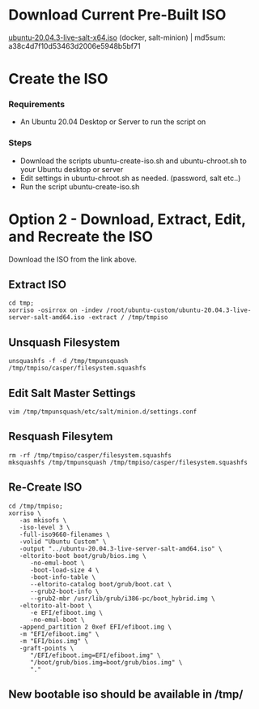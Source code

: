 # Download Current Pre-Built ISO
[ubuntu-20.04.3-live-salt-x64.iso](https://www.otherdata.com/custom-images/ubuntu-20.04.3-live-salt-x64.iso) (docker, salt-minion) | md5sum: a38c4d7f10d53463d2006e5948b5bf71

# Create the ISO
### Requirements
- An Ubuntu 20.04 Desktop or Server to run the script on
### Steps
- Download the scripts ubuntu-create-iso.sh and ubuntu-chroot.sh to your Ubuntu desktop or server
- Edit settings in ubuntu-chroot.sh as needed. (password, salt etc..)
- Run the script ubuntu-create-iso.sh

# Option 2 - Download, Extract, Edit, and Recreate the ISO

Download the ISO from the link above.

## Extract ISO
```
cd tmp;
xorriso -osirrox on -indev /root/ubuntu-custom/ubuntu-20.04.3-live-server-salt-amd64.iso -extract / /tmp/tmpiso
```

## Unsquash Filesystem
```
unsquashfs -f -d /tmp/tmpunsquash /tmp/tmpiso/casper/filesystem.squashfs
```

## Edit Salt Master Settings
```
vim /tmp/tmpunsquash/etc/salt/minion.d/settings.conf
```
## Resquash Filesytem
```
rm -rf /tmp/tmpiso/casper/filesystem.squashfs
mksquashfs /tmp/tmpunsquash /tmp/tmpiso/casper/filesystem.squashfs
```

## Re-Create ISO
```
cd /tmp/tmpiso;
xorriso \
   -as mkisofs \
   -iso-level 3 \
   -full-iso9660-filenames \
   -volid "Ubuntu Custom" \
   -output "../ubuntu-20.04.3-live-server-salt-amd64.iso" \
   -eltorito-boot boot/grub/bios.img \
      -no-emul-boot \
      -boot-load-size 4 \
      -boot-info-table \
      --eltorito-catalog boot/grub/boot.cat \
      --grub2-boot-info \
      --grub2-mbr /usr/lib/grub/i386-pc/boot_hybrid.img \
   -eltorito-alt-boot \
      -e EFI/efiboot.img \
      -no-emul-boot \
   -append_partition 2 0xef EFI/efiboot.img \
   -m "EFI/efiboot.img" \
   -m "EFI/bios.img" \
   -graft-points \
      "/EFI/efiboot.img=EFI/efiboot.img" \
      "/boot/grub/bios.img=boot/grub/bios.img" \
      "."
```
## New bootable iso should be available in /tmp/
